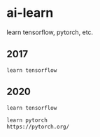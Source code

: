 # ai-learn

learn tensorflow, pytorch, etc.

## 2017
```
learn tensorflow
```

## 2020
```markdown
learn tensorflow

learn pytorch
https://pytorch.org/
```

